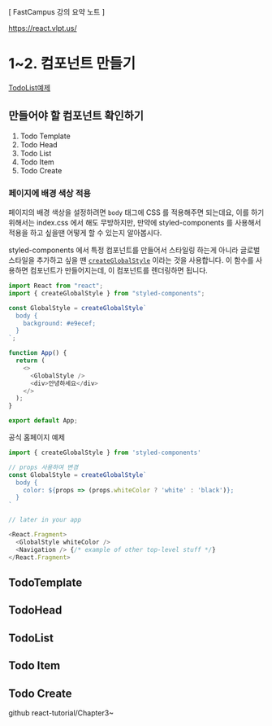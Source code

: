 [ FastCampus 강의 요약 노트 ]

https://react.vlpt.us/

# 1~2. 컴포넌트 만들기

[TodoList예제](https://hp21n.csb.app/)

## 만들어야 할 컴포넌트 확인하기

1. Todo Template
2. Todo Head
3. Todo List
4. Todo Item
5. Todo Create

### 페이지에 배경 색상 적용

페이지의 배경 색상을 설정하려면 `body` 태그에 CSS 를 적용해주면 되는데요, 이를 하기 위해서는 index.css 에서 해도 무방하지만, 만약에 styled-components 를 사용해서 적용을 하고 싶을땐 어떻게 할 수 있는지 알아봅시다.

styled-components 에서 특정 컴포넌트를 만들어서 스타일링 하는게 아니라 글로벌 스타일을 추가하고 싶을 땐 [`createGlobalStyle`](https://www.styled-components.com/docs/api#createglobalstyle) 이라는 것을 사용합니다. 이 함수를 사용하면 컴포넌트가 만들어지는데, 이 컴포넌트를 렌더링하면 됩니다.

```javascript
import React from "react";
import { createGlobalStyle } from "styled-components";

const GlobalStyle = createGlobalStyle`
  body {
    background: #e9ecef;
  }
`;

function App() {
  return (
    <>
      <GlobalStyle />
      <div>안녕하세요</div>
    </>
  );
}

export default App;
```

공식 홈페이지 예제

```javascript
import { createGlobalStyle } from 'styled-components'

// props 사용하여 변경
const GlobalStyle = createGlobalStyle`
  body {
    color: ${props => (props.whiteColor ? 'white' : 'black')};
  }
`

// later in your app

<React.Fragment>
  <GlobalStyle whiteColor />
  <Navigation /> {/* example of other top-level stuff */}
</React.Fragment>
```

## TodoTemplate

## TodoHead

## TodoList

## Todo Item

## Todo Create

github react-tutorial/Chapter3~
